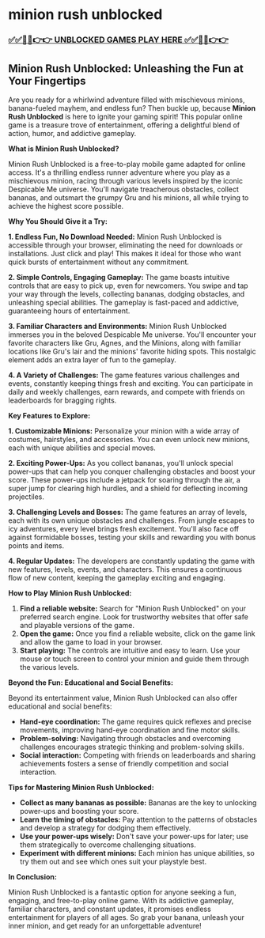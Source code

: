 # minion rush unblocked

### [✅✅🔴🔴👉👉 UNBLOCKED GAMES PLAY HERE ✅✅🔴🔴👉👉](https://topstoryindia.com)

##  Minion Rush Unblocked: Unleashing the Fun at Your Fingertips

Are you ready for a whirlwind adventure filled with mischievous minions, banana-fueled mayhem, and endless fun? Then buckle up, because **Minion Rush Unblocked** is here to ignite your gaming spirit! This popular online game is a treasure trove of entertainment, offering a delightful blend of action, humor, and addictive gameplay. 

**What is Minion Rush Unblocked?**

Minion Rush Unblocked is a free-to-play mobile game adapted for online access. It's a thrilling endless runner adventure where you play as a mischievous minion, racing through various levels inspired by the iconic Despicable Me universe. You'll navigate treacherous obstacles, collect bananas, and outsmart the grumpy Gru and his minions, all while trying to achieve the highest score possible.

**Why You Should Give it a Try:**

**1. Endless Fun, No Download Needed:**  Minion Rush Unblocked is accessible through your browser, eliminating the need for downloads or installations. Just click and play! This makes it ideal for those who want quick bursts of entertainment without any commitment.

**2. Simple Controls, Engaging Gameplay:**  The game boasts intuitive controls that are easy to pick up, even for newcomers. You swipe and tap your way through the levels, collecting bananas, dodging obstacles, and unleashing special abilities. The gameplay is fast-paced and addictive, guaranteeing hours of entertainment.

**3. Familiar Characters and Environments:**  Minion Rush Unblocked immerses you in the beloved Despicable Me universe. You'll encounter your favorite characters like Gru, Agnes, and the Minions, along with familiar locations like Gru's lair and the minions' favorite hiding spots. This nostalgic element adds an extra layer of fun to the gameplay.

**4. A Variety of Challenges:**  The game features various challenges and events, constantly keeping things fresh and exciting. You can participate in daily and weekly challenges, earn rewards, and compete with friends on leaderboards for bragging rights.

**Key Features to Explore:**

**1. Customizable Minions:**  Personalize your minion with a wide array of costumes, hairstyles, and accessories. You can even unlock new minions, each with unique abilities and special moves. 

**2. Exciting Power-Ups:**  As you collect bananas, you'll unlock special power-ups that can help you conquer challenging obstacles and boost your score. These power-ups include a jetpack for soaring through the air, a super jump for clearing high hurdles, and a shield for deflecting incoming projectiles.

**3. Challenging Levels and Bosses:**  The game features an array of levels, each with its own unique obstacles and challenges. From jungle escapes to icy adventures, every level brings fresh excitement. You'll also face off against formidable bosses, testing your skills and rewarding you with bonus points and items.

**4. Regular Updates:**  The developers are constantly updating the game with new features, levels, events, and characters. This ensures a continuous flow of new content, keeping the gameplay exciting and engaging.

**How to Play Minion Rush Unblocked:**

1. **Find a reliable website:**  Search for "Minion Rush Unblocked" on your preferred search engine. Look for trustworthy websites that offer safe and playable versions of the game.
2. **Open the game:**  Once you find a reliable website, click on the game link and allow the game to load in your browser.
3. **Start playing:**  The controls are intuitive and easy to learn. Use your mouse or touch screen to control your minion and guide them through the various levels. 

**Beyond the Fun: Educational and Social Benefits:**

Beyond its entertainment value, Minion Rush Unblocked can also offer educational and social benefits:

* **Hand-eye coordination:**  The game requires quick reflexes and precise movements, improving hand-eye coordination and fine motor skills.
* **Problem-solving:**  Navigating through obstacles and overcoming challenges encourages strategic thinking and problem-solving skills.
* **Social interaction:**  Competing with friends on leaderboards and sharing achievements fosters a sense of friendly competition and social interaction.

**Tips for Mastering Minion Rush Unblocked:**

* **Collect as many bananas as possible:**  Bananas are the key to unlocking power-ups and boosting your score.
* **Learn the timing of obstacles:**  Pay attention to the patterns of obstacles and develop a strategy for dodging them effectively.
* **Use your power-ups wisely:**  Don't save your power-ups for later; use them strategically to overcome challenging situations.
* **Experiment with different minions:**  Each minion has unique abilities, so try them out and see which ones suit your playstyle best.

**In Conclusion:**

Minion Rush Unblocked is a fantastic option for anyone seeking a fun, engaging, and free-to-play online game. With its addictive gameplay, familiar characters, and constant updates, it promises endless entertainment for players of all ages. So grab your banana, unleash your inner minion, and get ready for an unforgettable adventure!
